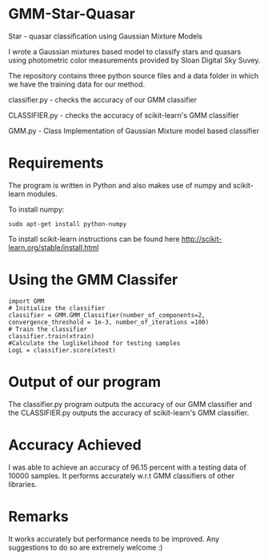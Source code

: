 GMM-Star-Quasar
========================

Star - quasar classification using Gaussian Mixture Models

I wrote a Gaussian mixtures based model to classify stars and quasars using photometric color measurements provided by Sloan Digital Sky Suvey.

The repository contains three python source files and a data folder in which we have the training data for our method.

classifier.py - checks the accuracy of our GMM classifier 

CLASSIFIER.py - checks the accuracy of scikit-learn's GMM classifier 

GMM.py - Class Implementation of Gaussian Mixture model based classifier 


Requirements
========================

The program is written in Python and also makes use of numpy and scikit-learn modules.

To install numpy:

    sudo apt-get install python-numpy
    
To install scikit-learn instructions can be found here http://scikit-learn.org/stable/install.html


Using the GMM Classifer
========================
    import GMM
    # Initialize the classifier
    classifier = GMM.GMM_Classifier(number_of_components=2, convergence_threshold = 1e-3, number_of_iterations =100)
    # Train the classifier
    classifier.train(xtrain)
    #Calculate the loglikelihood for testing samples
    LogL = classifier.score(xtest)


Output of our program
=========================

The classifier.py program outputs the accuracy of our GMM classifier and the CLASSIFIER.py outputs the accuracy of scikit-learn's GMM classifier.

Accuracy Achieved
=========================
I was able to achieve an accuracy of 96.15 percent with a testing data of 10000 samples. It performs accurately w.r.t  GMM classifiers of other libraries.  


Remarks
=========================

It works accurately but performance needs to be improved. Any suggestions to do so are extremely welcome :)
